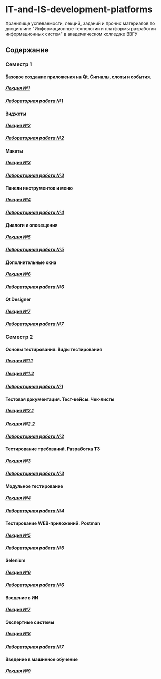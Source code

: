 # IT-and-IS-development-platforms
Хранилище успеваемости, лекций, заданий и прочих материалов по дисциплине "Информационные технологии и платформы разработки информационных систем" в академическом колледже ВВГУ

## Содержание

### Семестр 1

#### Базовое создание приложения на Qt. Сигналы, слоты и события.

##### [Лекция №1](sem1/lecs/lec1/lec1.md)
##### [Лабораторная работа №1](sem1/labs/lab1.md)

#### Виджеты

##### [Лекция №2](sem1/lecs/lec2/lec2.md)
##### [Лабораторная работа №2](sem1/labs/lab2.md)

#### Макеты

##### [Лекция №3](sem1/lecs/lec3/lec3.md)
##### [Лабораторная работа №3](sem1/labs/lab3/lab3.md)

#### Панели инструментов и меню

##### [Лекция №4](sem1/lecs/lec4/lec4.md)
##### [Лабораторная работа №4](sem1/labs/lab4/lab4.md)

#### Диалоги и оповещения

##### [Лекция №5](sem1/lecs/lec5/lec5.md)
##### [Лабораторная работа №5](sem1/labs/lab5.md)

#### Дополнительные окна

##### [Лекция №6](sem1/lecs/lec6/lec6.md)
##### [Лабораторная работа №6](sem1/labs/lab6/lab6.md)

#### Qt Designer

##### [Лекция №7](sem1/lecs/lec7.md)
##### [Лабораторная работа №7](sem1/labs/lab7.md)

### Семестр 2

#### Основы тестирования. Виды тестирования 

##### [Лекция №1.1](sem2/lecs/lec1-1.pdf)
##### [Лекция №1.2](sem2/lecs/lec1-2.pdf)
##### [Лабораторная работа №1](sem2/labs/lab1/lab1.md)

#### Тестовая документация. Тест-кейсы. Чек-листы

##### [Лекция №2.1](sem2/lecs/lec2-1.pdf)
##### [Лекция №2.2](sem2/lecs/lec2-2.pdf)
##### [Лабораторная работа №2](sem2/labs/lab2.md)

#### Тестирование требований. Разработка ТЗ

##### [Лекция №3](sem2/lecs/lec3.pdf)
##### [Лабораторная работа №3](sem2/labs/lab3.md)

#### Модульное тестирование

##### [Лекция №4](sem2/lecs/lec4.pdf)
##### [Лабораторная работа №4](sem2/labs/lab4.md)

#### Тестирование WEB-приложений. Postman

##### [Лекция №5](sem2/lecs/lec5.md)
##### [Лабораторная работа №5](sem2/labs/lab5.md)

#### Selenium

##### [Лекция №6](sem2/lecs/lec6.md)
##### [Лабораторная работа №6](sem2/labs/lab6.md)

#### Введение в ИИ

##### [Лекция №7](sem2/lecs/lec7/lec7.md)

#### Экспертные системы

##### [Лекция №8](sem2/lecs/lec8/lec8.md)
##### [Лабораторная работа №7](sem2/labs/lab7.md)

#### Введение в машинное обучение

##### [Лекция №9](sem2/lecs/lec9/lec9.md)
